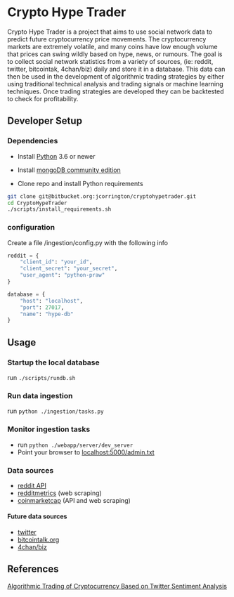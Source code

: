 # Crypto Hype Trader

Crypto Hype Trader is a project that aims to use social network data to
predict future cryptocurrency price movements. The cryptocurrency markets are extremely volatile,
and many coins have low enough volume that prices can swing wildly based on hype, news, or rumours.
The goal is to collect social network statistics from a variety of sources, (ie: reddit, twitter, bitcointak, 4chan/biz)
daily and store it in a database. This data can then be used in the development of algorithmic trading strategies
by either using traditional technical analysis and trading signals or machine learning techniques. Once trading strategies are developed
they can be backtested to check for profitability.
 


## Developer Setup


### Dependencies
* Install [Python](https://www.python.org/downloads/) 3.6 or newer
* Install [mongoDB community edition](https://www.mongodb.com/download-center?jmp=nav#community)

* Clone repo and install Python requirements
```bash
git clone git@bitbucket.org:jcorrington/cryptohypetrader.git
cd CryptoHypeTrader
./scripts/install_requirements.sh

```

### configuration
Create a file <repo>/ingestion/config.py with the following info

```python
reddit = {
    "client_id": "your_id",
    "client_secret": "your_secret",
    "user_agent": "python-praw"
}

database = {
    "host": "localhost",
    "port": 27017,
    "name": "hype-db"
}
```


## Usage
### Startup the local database
run `./scripts/rundb.sh`


### Run data ingestion
run `python ./ingestion/tasks.py`

### Monitor ingestion tasks
* run `python ./webapp/server/dev_server`
* Point your browser to [localhost:5000/admin.txt](localhost:5000/admin.txt)


### Data sources
* [reddit API](https://www.reddit.com/dev/api/)
* [redditmetrics](https://www.redditmetrics.com) (web scraping)
* [coinmarketcap](https://www.coinmarketcap.com) (API and web scraping)

#### Future data sources
* [twitter](https://www.twitter.com)
* [bitcointalk.org](https://www.bitcointalk.org)
* [4chan/biz](https://www.4chan.org/biz)


## References
[Algorithmic Trading of Cryptocurrency Based on Twitter Sentiment Analysis](http://cs229.stanford.edu/proj2015/029_report.pdf) 

